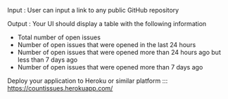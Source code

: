 Input : User can input a link to any public GitHub repository

Output :
Your UI should display a table with the following information
- Total number of open issues
- Number of open issues that were opened in the last 24 hours
- Number of open issues that were opened more than 24 hours ago but less than 7 days ago
- Number of open issues that were opened more than 7 days ago 

Deploy your application to Heroku or similar platform ::: https://countissues.herokuapp.com/
